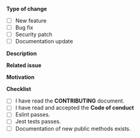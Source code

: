 **Type of change**

- [ ] New feature
- [ ] Bug fix
- [ ] Security patch
- [ ] Documentation update

**Description**

<!-- What does this PR do? -->

**Related issue**

<!-- Issue which this PR is connected to, if any. -->

**Motivation**

<!-- Why should we accept this pull request? :) -->

**Checklist**

- [ ] I have read the **CONTRIBUTING** document.
- [ ] I have read and accepted the **Code of conduct**
- [ ] Eslint passes.
- [ ] Jest tests passes.
- [ ] Documentation of new public methods exists.
<!-- The following are only needed if this is a new feature. -->
<!-- - [ ] New tests added which covers the added code. -->
<!-- - [ ] Documentation is updated. -->
<!-- - [ ] This PR includes breaking changes. -->
